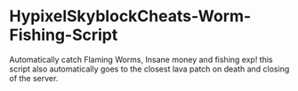 # HypixelSkyblockCheats-Worm-Fishing-Script
Automatically catch Flaming Worms, Insane money and fishing exp! this script also automatically goes to the closest lava patch on death and closing of the server.
